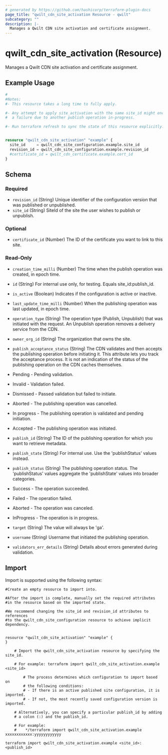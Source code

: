 ```yaml
---
# generated by https://github.com/hashicorp/terraform-plugin-docs
page_title: "qwilt_cdn_site_activation Resource - qwilt"
subcategory: ""
description: |-
  Manages a Qwilt CDN site activation and certificate assignment.
---
```


# qwilt_cdn_site_activation (Resource)

Manages a Qwilt CDN site activation and certificate assignment.

## Example Usage

```terraform
#
#Notes:
#- This resource takes a long time to fully apply.

#- Any attempt to apply site_activation with the same site_id might encounter 
#  a failure due to another publish operation in-progress.

#- Run terraform refresh to sync the state of this resource explicitly.


resource "qwilt_cdn_site_activation" "example" {
  site_id     = qwilt_cdn_site_configuration.example.site_id
  revision_id = qwilt_cdn_site_configuration.example.revision_id
  #certificate_id = qwilt_cdn_certificate.example.cert_id
}
```

<!-- schema generated by tfplugindocs -->
## Schema

### Required

- `revision_id` (String) Unique identifier of the configuration version that was published or unpublished.
- `site_id` (String) SiteId of the site the user wishes to publish or unpublish.

### Optional

- `certificate_id` (Number) The ID of the certificate you want to link to this site.

### Read-Only

- `creation_time_milli` (Number) The time when the publish operation was created, in epoch time.
- `id` (String) For internal use only, for testing. Equals site_id:publish_id.
- `is_active` (Boolean) Indicates if the configuration is active or inactive.
- `last_update_time_milli` (Number) When the publishing operation was last updated, in epoch time.
- `operation_type` (String) The operation type (Publish, Unpublish) that was initiated with the request. An Unpublish operation removes a delivery service from the CDN.
- `owner_org_id` (String) The organization that owns the site.
- `publish_acceptance_status` (String) The CDN validates and then accepts the publishing operation before initiating it. This attribute lets you track the acceptance process. It is not an indication of the status of the publishing operation on the CDN caches themselves.

- Pending - Pending validation.
- Invalid - Validation failed. 
- Dismissed - Passed validation but failed to initiate.
- Aborted - The publishing operation was cancelled.
- In progress - The publishing operation is validated and pending initiation.
- Accepted - The publishing operation was initiated.
- `publish_id` (String) The ID of the publishing operation for which you want to retrieve metadata.
- `publish_state` (String) For internal use. Use the 'publishStatus' values instead.
- `publish_status` (String) The publishing operation status. The 'publishStatus' values aggregate the 'publishState' values into broader categories. 

 - Success - The operation succeeded.
 - Failed - The operation failed.
 - Aborted - The operation was canceled.
 - InProgress - The operation is in progress.
- `target` (String) The value will always be 'ga'.
- `username` (String) Username that initiated the publishing operation.
- `validators_err_details` (String) Details about errors generated during validation.

## Import

Import is supported using the following syntax:

```shell
#Create an empty resource to import into.

#After the import is complete, manually set the required attributes 
#in the resource based on the imported state.

#We recommend changing the site_id and revision_id attributes to references
#to the qwilt_cdn_site_configuration resource to achieve implicit dependency.


resource "qwilt_cdn_site_activation" "example" {
}

    # Import the qwilt_cdn_site_activation resource by specifying the site_id. 

    # For example: terraform import qwilt_cdn_site_activation.example <site_id>

        # The process determines which configuration to import based on
        # the following conditions: 
        # - If there is an active published site configuration, it is imported.
        # - If not, the most recently saved configuration version is imported.
        
    # Alternatively, you can specify a particular publish_id by adding 
    # a colon (:) and the publish_id. 
    
    # For example: 
    #    */terraform import qwilt_cdn_site_activation.example xxxxxxxxxxxx:yyyyyyyyyyyy

terraform import qwilt_cdn_site_activation.example <site_id>:<publish_id>
```
